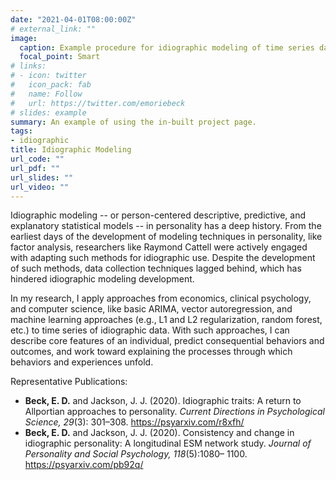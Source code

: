 ```yaml
---
date: "2021-04-01T08:00:00Z"
# external_link: ""
image:
  caption: Example procedure for idiographic modeling of time series data.
  focal_point: Smart
# links:
# - icon: twitter
#   icon_pack: fab
#   name: Follow
#   url: https://twitter.com/emoriebeck
# slides: example
summary: An example of using the in-built project page.
tags:
- idiographic
title: Idiographic Modeling
url_code: ""
url_pdf: ""
url_slides: ""
url_video: ""
---
```


Idiographic modeling -- or person-centered descriptive, predictive, and explanatory statistical models -- in personality has a deep history. From the earliest days of the development of modeling techniques in personality, like factor analysis, researchers like Raymond Cattell were actively engaged with adapting such methods for idiographic use. Despite the development of such methods, data collection techniques lagged behind, which has hindered idiographic modeling development.  

In my research, I apply approaches from economics, clinical psychology, and computer science, like basic ARIMA, vector autoregression, and machine learning approaches (e.g., L1 and L2 regularization, random forest, etc.) to time series of idiographic data. With such approaches, I can describe core features of an individual, predict consequential behaviors and outcomes, and work toward explaining the processes through which behaviors and experiences unfold.  

Representative Publications:  

- **Beck, E. D.** and Jackson, J. J. (2020). Idiographic traits: A return to Allportian approaches to personality. *Current Directions in Psychological Science, 29*(3): 301–308. https://psyarxiv.com/r8xfh/  
- **Beck, E. D.** and Jackson, J. J. (2020). Consistency and change in idiographic personality: A longitudinal ESM network study. *Journal of Personality and Social Psychology, 118*(5):1080– 1100. https://psyarxiv.com/pb92q/
